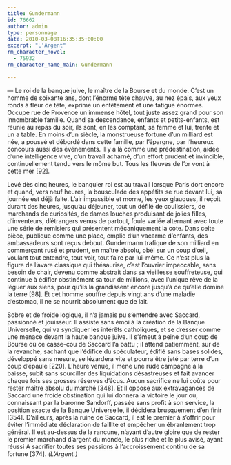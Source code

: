```yaml
---
title: Gundermann
id: 76662
author: admin
type: personnage
date: 2010-03-08T16:35:35+00:00
excerpt: "L'Argent"
rm_character_novel:
  - 75932
rm_character_name_main: Gundermann

---
```

— Le roi de la banque juive, le maître de la Bourse et du monde. C&rsquo;est un homme de soixante ans, dont l&rsquo;énorme tête chauve, au nez épais, aux yeux ronds à fleur de tête, exprime un entêtement et une fatigue énormes. Occupe rue de Provence un immense hôtel, tout juste assez grand pour son innombrable famille. Quand sa descendance, enfants et petits-enfants, est réunie au repas du soir, ils sont, en les comptant, sa femme et lui, trente et un a table. En moins d&rsquo;un siècle, la monstrueuse fortune d&rsquo;un milliard est née, a poussé et débordé dans cette famille, par l&rsquo;épargne, par l&rsquo;heureux concours aussi des événements. II y a là comme une prédestination, aidée d&rsquo;une intelligence vive, d&rsquo;un travail acharné, d&rsquo;un effort prudent et invincible, continuellement tendu vers le môme but. Tous les fleuves de l&rsquo;or vont à cette mer [92].

Levé dès cinq heures, le banquier roi est au travail lorsque Paris dort encore et quand, vers neuf heures, la bousculade des appétits se rue devant lui, sa journée est déjà faite. L&rsquo;air impassible et morne, les yeux glauques, il reçoit durant des heures, jusqu&rsquo;au déjeuner, tout un défilé de coulissiers, de marchands de curiosités, de dames louches produisant de jolies filles, d&rsquo;inventeurs, d&rsquo;étrangers venus de partout, foule variée alternant avec toute une série de remisiers qui présentent mécaniquement la cote. Dans celte pièce, publique comme une place, emplie d&rsquo;un vacarme d&rsquo;enfants, des ambassadeurs sont reçus debout. Gundermann trafique de son milliard en commerçant rusé et prudent, en maître absolu, obéi sur un coup d&rsquo;œil, voulant tout entendre, tout voir, tout faire par lui-même. Ce n&rsquo;est plus la figure de l&rsquo;avare classique qui thésaurise, c&rsquo;est l&rsquo;ouvrier impeccable, sans besoin de chair, devenu comme abstrait dans sa vieillesse souffreteuse, qui continue à édifier obstinément sa tour de millions, avec l&rsquo;unique rêve de la léguer aux siens, pour qu&rsquo;ils la grandissent encore jusqu&rsquo;à ce qu&rsquo;elle domine la terre [98]. Et cet homme souffre depuis vingt ans d&rsquo;une maladie d&rsquo;estomac, il ne se nourrit absolument que de lait.

Sobre et de froide logique, il n&rsquo;a jamais pu s&rsquo;entendre avec Saccard, passionné et jouisseur. Il assiste sans émoi à la création de la Banque Universelle, qui va syndiquer les intérêts catholiques, et se dresser comme une menace devant la haute banque juive. Il s&rsquo;émeut à peine d&rsquo;un coup de Bourse où ce casse-cou de Saccard l&rsquo;a battu ; il attend patiemment, sur de la revanche, sachant que l&rsquo;édifice du spéculateur, édifié sans bases solides, développé sans mesure, se lézardera vite et pourra être jeté par terre d&rsquo;un coup d&rsquo;épaule [220]. L&rsquo;heure venue, il mène une rude campagne à la baisse, subit sans sourciller des liquidations désastreuses et fait avancer chaque fois ses grosses réserves d&rsquo;écus. Aucun sacrifice ne lui coûte pour rester maître absolu du marché [348]. Et il oppose aux extravagances de Saccard une froide obstination qui lui donnera la victoire le jour où, connaissant par la baronne Sandorff, passée sans profit à son service, la position exacte de la Banque Universelle, il décidera brusquement d&rsquo;en finir [354]. D&rsquo;ailleurs, après la ruine de Saccard, il est le premier à s&rsquo;offrir pour éviter l&rsquo;immédiate déclaration de faillite et empêcher un ébranlement trop général. Il est au-dessus de la rancune, n&rsquo;ayant d&rsquo;autre gloire que de rester le premier marchand d&rsquo;argent du monde, le plus riche et le plus avisé, ayant réussi A sacrifier toutes ses passions à l&rsquo;accroissement continu de sa fortune [374]. _(L&rsquo;Argent.)_